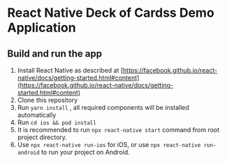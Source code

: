 # React Native Deck of Cardss Demo Application

## Build and run the app

1. Install React Native as described at [https://facebook.github.io/react-native/docs/getting-started.html#content](https://facebook.github.io/react-native/docs/getting-started.html#content)
2. Clone this repository
3. Run `yarn install` , all required components will be installed automatically
4. Run `cd ios && pod install`
5. It is recommended to run `npx react-native start` command from root project directory.
6. Use `npx react-native run-ios` for iOS, or use `npx react-native run-android` to run your project on Android.
